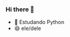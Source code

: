 ### Hi there 👋


- 🌱 Estudando Python
- 😄 ele/dele

<div style="display: inline block><br>

            <link rel="stylesheet" href="https://cdn.jsdelivr.net/gh/devicons/devicon@v2.15.1/devicon.min.css">
 
</div>
  
![Snake animation](https://github.com/gbrpereirap/gbrpereirap/blob/output/github-contribution-grid-snake.svg)
  
